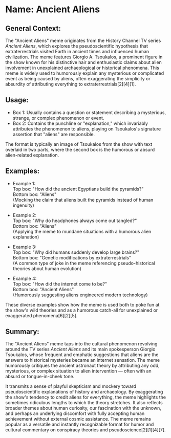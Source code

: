 # Name: Ancient Aliens

## General Context:
The "Ancient Aliens" meme originates from the History Channel TV series *Ancient Aliens*, which explores the pseudoscientific hypothesis that extraterrestrials visited Earth in ancient times and influenced human civilization. The meme features Giorgio A. Tsoukalos, a prominent figure in the show known for his distinctive hair and enthusiastic claims about alien involvement in unexplained archaeological or historical phenomena. This meme is widely used to humorously explain any mysterious or complicated event as being caused by aliens, often exaggerating the simplicity or absurdity of attributing everything to extraterrestrials[2][4][1].

## Usage:
* Box 1: Usually contains a question or statement describing a mysterious, strange, or complex phenomenon or event.
* Box 2: Contains the punchline or "explanation," which invariably attributes the phenomenon to aliens, playing on Tsoukalos's signature assertion that "aliens" are responsible.

The format is typically an image of Tsoukalos from the show with text overlaid in two parts, where the second box is the humorous or absurd alien-related explanation.

## Examples:
* Example 1:  
   Top box: "How did the ancient Egyptians build the pyramids?"  
   Bottom box: "Aliens"  
   (Mocking the claim that aliens built the pyramids instead of human ingenuity)

* Example 2:  
   Top box: "Why do headphones always come out tangled?"  
   Bottom box: "Aliens"  
   (Applying the meme to mundane situations with a humorous alien explanation)

* Example 3:  
   Top box: "Why did humans suddenly develop large brains?"  
   Bottom box: "Genetic modifications by extraterrestrials"  
   (A common type of joke in the meme referencing pseudo-historical theories about human evolution)

* Example 4:  
   Top box: "How did the internet come to be?"  
   Bottom box: "Ancient Aliens"  
   (Humorously suggesting aliens engineered modern technology)

These diverse examples show how the meme is used both to poke fun at the show's wild theories and as a humorous catch-all for unexplained or exaggerated phenomena[6][2][5].

## Summary:
The "Ancient Aliens" meme taps into the cultural phenomenon revolving around the TV series *Ancient Aliens* and its main spokesperson Giorgio Tsoukalos, whose frequent and emphatic suggestions that aliens are the answers to historical mysteries became an internet sensation. The meme humorously critiques the ancient astronaut theory by attributing any odd, mysterious, or complex situation to alien intervention — often with an absurd or tongue-in-cheek tone.

It transmits a sense of playful skepticism and mockery toward pseudoscientific explanations of history and archaeology. By exaggerating the show's tendency to credit aliens for everything, the meme highlights the sometimes ridiculous lengths to which the theory stretches. It also reflects broader themes about human curiosity, our fascination with the unknown, and perhaps an underlying discomfort with fully accepting human achievement without external cosmic assistance. The meme remains popular as a versatile and instantly recognizable format for humor and cultural commentary on conspiracy theories and pseudoscience[2][1][4][7].